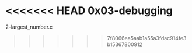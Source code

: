 <<<<<<< HEAD
0x03-debugging
=======
2-largest_number.c
>>>>>>> 7f8066ea5aab1a55a3fdac914fe3b15367800912
